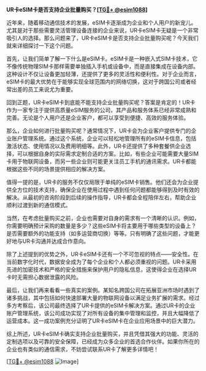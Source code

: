 **UR卡eSIM卡是否支持企业批量购买？[[TG💪+ @esim1088](https://t.me/s/esim1088)]**

近年来，随着移动通信技术的发展，eSIM卡逐渐成为企业和个人用户的新宠儿。尤其是对于那些需要灵活管理设备连接的企业来说，UR卡eSIM卡无疑是一个非常吸引人的选择。那么问题来了，UR卡eSIM卡是否支持企业批量购买呢？今天我们就来详细探讨一下这个问题。

首先，让我们简单了解一下什么是eSIM卡。eSIM卡是一种嵌入式SIM卡技术，它不像传统物理SIM卡那样需要单独插入手机或设备中，而是直接集成在设备内部。这种设计不仅让设备更加轻薄，还提供了更多的灵活性和便利性。对于企业而言，eSIM卡的最大优势在于能够实现全球范围内的网络切换，这对于跨国公司或者经常出差的员工来说尤为重要。

回到正题，UR卡eSIM卡到底能不能支持企业批量购买呢？答案是肯定的！UR卡作为一家专注于提供高质量eSIM服务的公司，其产品和服务体系已经非常成熟和完善。无论是个人用户还是企业客户，都可以享受到便捷、高效的服务体验。

那么，企业如何进行批量购买呢？通常情况下，UR卡会为企业客户提供专门的企业账户管理系统。通过这个系统，企业可以轻松地管理所有的eSIM卡信息，包括激活状态、使用情况以及费用明细等。此外，UR卡还提供了多种套餐供企业选择，可以根据自身的实际需求定制合适的方案。比如，有些企业可能需要大量SIM卡用于物联网设备，而另一些企业则可能更关注员工手机的通讯需求。UR卡都能根据这些不同的场景提供相应的解决方案。

值得一提的是，UR卡的服务不仅仅局限于单纯的eSIM卡销售。他们还会为企业提供全方位的技术支持，确保企业在使用过程中遇到任何问题都能够得到及时有效的解决。从最初的咨询阶段到后续的操作指导，UR卡都会全程陪伴左右，帮助企业顺利过渡到新的通信模式。

当然，在考虑批量购买之前，企业也需要对自身的需求有一个清晰的认识。例如，你需要明确预计采购的数量是多少？这些eSIM卡将主要用于哪些类型的设备上？是否需要额外的功能支持（如多运营商切换）等等。只有明确了这些问题，才能更好地与UR卡沟通并达成合作意向。

除了上述提到的优势之外，UR卡eSIM卡还有一个不可忽视的特点——安全性。在当前数字化时代，数据安全成为了每个企业和个人都必须重视的问题。UR卡采用先进的加密技术和严格的安全措施来保护用户的隐私信息，这使得企业在选择UR卡时无需担心数据泄露的风险。

最后，让我们再来看看一些真实的案例。某知名跨国公司在拓展亚洲市场时遇到了诸多挑战，其中包括如何快速部署大量的物联网设备以满足业务扩展的需求。经过多方考察后，该公司最终选择了UR卡提供的eSIM卡解决方案。通过UR卡的企业账户管理系统，该公司成功实现了对所有设备的集中管理和监控，并且大幅降低了运营成本。这一成功案例充分证明了UR卡eSIM卡在企业应用场景中的巨大潜力。

综上所述，UR卡eSIM卡确实支持企业批量购买，并且凭借其强大的功能、灵活的定制选项以及可靠的安全保障，已经成为众多企业的首选合作伙伴。如果你所在的企业也有类似的通信需求，不妨尝试联系UR卡了解更多详情吧！

[[TG💪+ @esim1088](https://t.me/s/esim1088) ![Image](https://i.postimg.cc/4NQfJmqS/Snipaste-2025-05-13-00-14-12.png)]